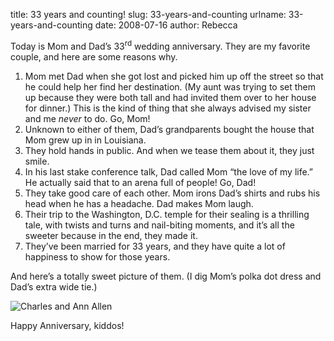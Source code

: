 title: 33 years and counting!
slug: 33-years-and-counting
urlname: 33-years-and-counting
date: 2008-07-16
author: Rebecca

Today is Mom and Dad&#x02bc;s 33<sup>rd</sup> wedding anniversary. They are my
favorite couple, and here are some reasons why.

1.  Mom met Dad when she got lost and picked him up off the street so that he
    could help her find her destination. (My aunt was trying to set them up
    because they were both tall and had invited them over to her house for
    dinner.) This is the kind of thing that she always advised my sister and me
    *never* to do. Go, Mom!
2.  Unknown to either of them, Dad&#x02bc;s grandparents bought the house that
    Mom grew up in in Louisiana.
3.  They hold hands in public. And when we tease them about it, they just smile.
4.  In his last stake conference talk, Dad called Mom &ldquo;the love of my
    life.&rdquo; He actually said that to an arena full of people! Go, Dad!
5.  They take good care of each other. Mom irons Dad&#x02bc;s shirts and rubs
    his head when he has a headache. Dad makes Mom laugh.
6.  Their trip to the Washington, D.C. temple for their sealing is a thrilling
    tale, with twists and turns and nail-biting moments, and it&#x02bc;s all the
    sweeter because in the end, they made it.
7.  They&#x02bc;ve been married for 33 years, and they have quite a lot of
    happiness to show for those years.

And here&#x02bc;s a totally sweet picture of them. (I dig Mom&#x02bc;s polka dot
dress and Dad&#x02bc;s extra wide tie.)

<img src="{static}/images/xxxx-xx-xx-charles-ann.jpg" alt="Charles and Ann Allen" class="img-fluid">

Happy Anniversary, kiddos!

